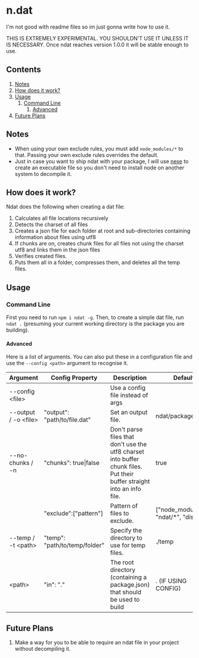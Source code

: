 # n.dat

I'm not good with readme files so im just gonna write how to use it.

THIS IS EXTREMELY EXPERIMENTAL. YOU SHOULDN'T USE IT UNLESS IT IS NECESSARY. Once ndat reaches version 1.0.0 it will be stable enough to use.

## Contents
1. [Notes](#notes)
2. [How does it work?](#how-does-it-work)
3. [Usage](#usage)
    1. [Command Line](#command-line)
        1. [Advanced](#advanced)
4. [Future Plans](#future-plans)

## Notes
 - When using your own exclude rules, you must add `node_modules/*` to that. Passing your own exclude rules overrides the default.
 - Just in case you want to ship ndat with your package, I will use [nexe](https://github.com/nexe/nexe) to create an executable file so you don't need to install node on another system to decompile it.

## How does it work?
Ndat does the following when creating a dat file:
1. Calculates all file locations recursively
2. Detects the charset of all files
3. Creates a json file for each folder at root and sub-directories containing information about files using utf8
4. If chunks are on, creates chunk files for all files not using the charset utf8 and links them in the json files
5. Verifies created files.
6. Puts them all in a folder, compresses them, and deletes all the temp files.


## Usage

### Command Line
First you need to run `npm i ndat -g`. Then, to create a simple dat file, run `ndat .` (presuming your current working directory is the package you are building).

#### Advanced
Here is a list of arguments. You can also put these in a configuration file and use the `--config <path>` argument to recognise it.

| **Argument** | **Config Property** | **Description** | **Default** |
|---|---|---|---|
| \-\-config \<file\> |  | Use a config file instead of args |  |
| \-\-output / \-o \<file\> | "output": "path/to/file\.dat" | Set an output file\. | ndat/package\.dat |
| \-\-no\-chunks / \-n | "chunks": true\|false | Don't parse files that don't use the utf8 charset into buffer chunk files\. Put their buffer straight into an info file\. | true |
|  | "exclude":\["pattern"\] | Pattern of files to exclude\. | \["node\_modules/\*", "ndat/\*", "dist/\*"\] |
| \-\-temp / \-t \<path\> | "temp": "path/to/temp/folder" | Specify the directory to use for temp files\. | \./temp |
| \<path\> | "in": "\." | The root directory \(containing a package\.json\) that should be used to build | \. \(IF USING CONFIG\) |

## Future Plans
1. Make a way for you to be able to require an ndat file in your project without decompiling it.
